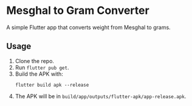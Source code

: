 # Mesghal to Gram Converter

A simple Flutter app that converts weight from Mesghal to grams.

## Usage

1. Clone the repo.
2. Run `flutter pub get`.
3. Build the APK with:
   ```
   flutter build apk --release
   ```
4. The APK will be in `build/app/outputs/flutter-apk/app-release.apk`.
